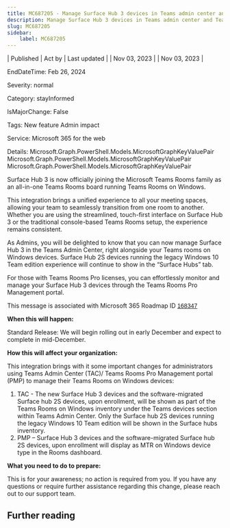 ```yaml
---
title: MC687205 - Manage Surface Hub 3 devices in Teams admin center and Teams Rooms Pro Management portal
description: Manage Surface Hub 3 devices in Teams admin center and Teams Rooms Pro Management portal
slug: MC687205
sidebar:
    label: MC687205
---
```


| Published | Act by | Last updated |
| Nov 03, 2023 |  | Nov 03, 2023 |

EndDateTime: Feb 26, 2024

Severity: normal

Category: stayInformed

IsMajorChange: False

Tags: New feature Admin impact

Service: Microsoft 365 for the web

Details: Microsoft.Graph.PowerShell.Models.MicrosoftGraphKeyValuePair Microsoft.Graph.PowerShell.Models.MicrosoftGraphKeyValuePair Microsoft.Graph.PowerShell.Models.MicrosoftGraphKeyValuePair

<p>Surface Hub 3 is now officially joining the Microsoft Teams Rooms family as an all-in-one Teams Rooms board running Teams Rooms on Windows.<br></p><p>This integration brings a unified experience to all your meeting spaces, allowing your team to seamlessly transition from one room to another. Whether you are using the streamlined, touch-first interface on Surface Hub 3 or the traditional console-based Teams Rooms setup, the experience remains consistent.
</p><p>As Admins, you will be delighted to know that you can now manage Surface Hub 3 in the Teams Admin Center, right alongside your Teams rooms on Windows devices. Surface Hub 2S devices running the legacy Windows 10 Team edition experience will continue to show in the “Surface Hubs” tab.
</p><p>For those with Teams Rooms Pro licenses, you can effortlessly monitor and manage your Surface Hub 3 devices through the Teams Rooms Pro Management portal.</p><p>This message is associated with Microsoft 365 Roadmap ID <a href="https://www.microsoft.com/microsoft-365/roadmap?rtc=1%26filters=&amp;searchterms=168347" target="_blank" style="background-color: rgb(255, 255, 255); font-family: sans-serif; font-weight: 400;">168347</a></p><p><b>When this will happen:</b></p><p>Standard Release: We will begin rolling out in early December and expect to complete in mid-December.</p><p><b>How this will affect your organization:</b></p><p>This integration brings with it some important changes for administrators using Teams Admin Center (TAC)/ Teams Rooms Pro Management portal (PMP) to manage their Teams Rooms on Windows devices:
</p><ol><li>TAC - The new Surface Hub 3 devices and the software-migrated Surface hub 2S devices, upon enrollment, will be shown as part of the Teams Rooms on Windows inventory under the Teams devices section within Teams Admin Center. Only the Surface hub 2S devices running the legacy Windows 10 Team edition will be shown in the Surface hubs inventory.</li><li>PMP – Surface Hub 3 devices and the software-migrated Surface hub 2S devices, upon enrollment will display as MTR on Windows device type in the Rooms dashboard.</li></ol><p><b>What you need to do to prepare:</b></p><p>This is for your awareness; no action is required from you. If you have any questions or require further assistance regarding this change, please reach out to our support team.</p>

## Further reading
